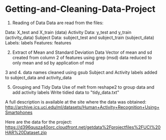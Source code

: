 # Getting-and-Cleaning-Data-Project

1. Reading of Data
Data are read from the files:

Data: X_test and X_train (data) Activity Data: y_test and y_train (activity_data) Subject Data: subject_test and subject_train (subject_data) Labels: labels Features: features

2. Extract of Mean and Standard Deviation Data
Vector of mean and sd created from column 2 of features using grep (msd) data reduced to only mean and sd by application of msd

3 and 4.
data names cleaned using gsub Subject and Activity labels added to subject_data and activity_data

5. Grouping and Tidy Data
Use of melt from reshape2 to group data and add activity labels Write tidied data to "tidy_data.txt"

A full description is available at the site where the data was obtained: http://archive.ics.uci.edu/ml/datasets/Human+Activity+Recognition+Using+Smartphones

Here are the data for the project: https://d396qusza40orc.cloudfront.net/getdata%2Fprojectfiles%2FUCI%20HAR%20Dataset.zip
